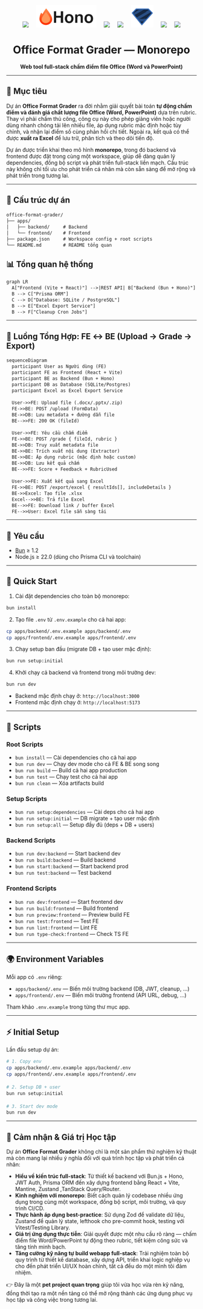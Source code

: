 <p align="center">
  <img src="https://bun.sh/logo.svg" height="60" />
  &nbsp;&nbsp;&nbsp;
  <img src="https://raw.githubusercontent.com/honojs/hono/main/docs/images/hono-title.png" height="60" />
  &nbsp;&nbsp;&nbsp;
  <img src="https://vitejs.dev/logo.svg" height="60" />
  &nbsp;&nbsp;&nbsp;
  <img src="https://upload.wikimedia.org/wikipedia/commons/a/a7/React-icon.svg" height="60" />
  &nbsp;&nbsp;&nbsp;
  <img src="https://raw.githubusercontent.com/colinhacks/zod/master/logo.svg" height="60" />
  &nbsp;&nbsp;&nbsp;
  <img src="https://cdn.worldvectorlogo.com/logos/prisma-2.svg" height="60" />
  &nbsp;&nbsp;&nbsp;
  <img src="https://cdn.worldvectorlogo.com/logos/sqlite.svg" height="60" />
</p>

<h1 align="center">
  Office Format Grader — Monorepo
</h1>

<p align="center"><strong>Web tool full-stack chấm điểm file Office (Word và PowerPoint)</strong></p>

---

## 🎯 Mục tiêu

Dự án **Office Format Grader** ra đời nhằm giải quyết bài toán **tự động chấm điểm và đánh giá chất lượng file Office (Word, PowerPoint)** dựa trên rubric. Thay vì phải chấm thủ công, công cụ này cho phép giảng viên hoặc người dùng nhanh chóng tải lên nhiều file, áp dụng rubric mặc định hoặc tùy chỉnh, và nhận lại điểm số cùng phản hồi chi tiết. Ngoài ra, kết quả có thể được **xuất ra Excel** để lưu trữ, phân tích và theo dõi tiến độ.  

Dự án được triển khai theo mô hình **monorepo**, trong đó backend và frontend được đặt trong cùng một workspace, giúp dễ dàng quản lý dependencies, đồng bộ script và phát triển full-stack liền mạch. Cấu trúc này không chỉ tối ưu cho phát triển cá nhân mà còn sẵn sàng để mở rộng và phát triển trong tương lai.

---

## 📂 Cấu trúc dự án

```text
office-format-grader/
├── apps/
│   ├── backend/     # Backend
│   └── frontend/    # Frontend
├── package.json     # Workspace config + root scripts
└── README.md        # README tổng quan
````

## 📊 Tổng quan hệ thống

```mermaid
graph LR
  A["Frontend (Vite + React)"] -->|REST API| B["Backend (Bun + Hono)"]
  B --> C["Prisma ORM"]
  C --> D["Database: SQLite / PostgreSQL"]
  B --> E["Excel Export Service"]
  B --> F["Cleanup Cron Jobs"]
```

---

## 🔄 Luồng Tổng Hợp: FE ↔ BE (Upload → Grade → Export)

```mermaid
sequenceDiagram
  participant User as Người dùng (FE)
  participant FE as Frontend (React + Vite)
  participant BE as Backend (Bun + Hono)
  participant DB as Database (SQLite/Postgres)
  participant Excel as Excel Export Service

  User->>FE: Upload file (.docx/.pptx/.zip)
  FE->>BE: POST /upload (FormData)
  BE->>DB: Lưu metadata + đường dẫn file
  BE-->>FE: 200 OK (fileId)

  User->>FE: Yêu cầu chấm điểm
  FE->>BE: POST /grade { fileId, rubric }
  BE->>DB: Truy xuất metadata file
  BE->>BE: Trích xuất nội dung (Extractor)
  BE->>BE: Áp dụng rubric (mặc định hoặc custom)
  BE->>DB: Lưu kết quả chấm
  BE-->>FE: Score + Feedback + RubricUsed

  User->>FE: Xuất kết quả sang Excel
  FE->>BE: POST /export/excel { resultIds[], includeDetails }
  BE->>Excel: Tạo file .xlsx
  Excel-->>BE: Trả file Excel
  BE-->>FE: Download link / buffer Excel
  FE-->>User: Excel file sẵn sàng tải
```

---

## 🔑 Yêu cầu

* [Bun](https://bun.sh) ≥ 1.2
* Node.js ≥ 22.0 (dùng cho Prisma CLI và toolchain)

---

## 🚀 Quick Start

1. Cài đặt dependencies cho toàn bộ monorepo:

```bash
bun install
```

2. Tạo file `.env` từ `.env.example` cho cả hai app:

```bash
cp apps/backend/.env.example apps/backend/.env
cp apps/frontend/.env.example apps/frontend/.env
```

3. Chạy setup ban đầu (migrate DB + tạo user mặc định):

```bash
bun run setup:initial
```

4. Khởi chạy cả backend và frontend trong môi trường dev:

```bash
bun run dev
```

* Backend mặc định chạy ở: `http://localhost:3000`
* Frontend mặc định chạy ở: `http://localhost:5173`

---

## 📜 Scripts

### Root Scripts

* `bun install` — Cài dependencies cho cả hai app
* `bun run dev` — Chạy dev mode cho cả FE & BE song song
* `bun run build` — Build cả hai app production
* `bun run test` — Chạy test cho cả hai app
* `bun run clean` — Xóa artifacts build

### Setup Scripts

* `bun run setup:dependencies` — Cài deps cho cả hai app
* `bun run setup:initial` — DB migrate + tạo user mặc định
* `bun run setup:all` — Setup đầy đủ (deps + DB + users)

### Backend Scripts

* `bun run dev:backend` — Start backend dev
* `bun run build:backend` — Build backend
* `bun run start:backend` — Start backend prod
* `bun run test:backend` — Test backend

### Frontend Scripts

* `bun run dev:frontend` — Start frontend dev
* `bun run build:frontend` — Build frontend
* `bun run preview:frontend` — Preview build FE
* `bun run test:frontend` — Test FE
* `bun run lint:frontend` — Lint FE
* `bun run type-check:frontend` — Check TS FE

---

## 🌍 Environment Variables

Mỗi app có `.env` riêng:

* `apps/backend/.env` — Biến môi trường backend (DB, JWT, cleanup, ...)
* `apps/frontend/.env` — Biến môi trường frontend (API URL, debug, ...)

Tham khảo `.env.example` trong từng thư mục app.

---

## ⚡ Initial Setup

Lần đầu setup dự án:

```bash
# 1. Copy env
cp apps/backend/.env.example apps/backend/.env
cp apps/frontend/.env.example apps/frontend/.env

# 2. Setup DB + user
bun run setup:initial

# 3. Start dev mode
bun run dev
```
---

## 📘 Cảm nhận & Giá trị Học tập

Dự án **Office Format Grader** không chỉ là một sản phẩm thử nghiệm kỹ thuật mà còn mang lại nhiều ý nghĩa đối với quá trình học tập và phát triển cá nhân:

- **Hiểu về kiến trúc full-stack**: Từ thiết kế backend với Bun.js + Hono, JWT Auth, Prisma ORM đến xây dựng frontend bằng React + Vite, Mantine, Zustand ,TanStack Query/Router.  
- **Kinh nghiệm với monorepo**: Biết cách quản lý codebase nhiều ứng dụng trong cùng một workspace, đồng bộ script, môi trường, và quy trình CI/CD.  
- **Thực hành áp dụng best-practice**: Sử dụng Zod để validate dữ liệu, Zustand để quản lý state, lefthook cho pre-commit hook, testing với Vitest/Testing Library.  
- **Giá trị ứng dụng thực tiễn**: Giải quyết được một nhu cầu rõ ràng — chấm điểm file Word/PowerPoint tự động theo rubric, tiết kiệm công sức và tăng tính minh bạch.  
- **Tăng cường kỹ năng tự build webapp full-stack**: Trải nghiệm toàn bộ quy trình từ thiết kế database, xây dựng API, triển khai logic nghiệp vụ cho đến phát triển UI/UX hoàn chỉnh, tất cả đều do một mình tôi đảm nhiệm.  

👉 Đây là một **pet project quan trọng** giúp tôi vừa học vừa rèn kỹ năng, đồng thời tạo ra một nền tảng có thể mở rộng thành các ứng dụng phục vụ học tập và công việc trong tương lai.

